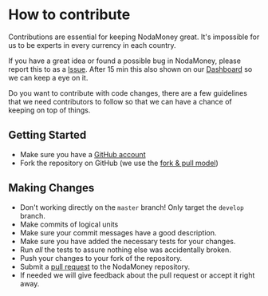 # How to contribute
Contributions are essential for keeping NodaMoney great. It's impossible for us to be experts in every currency in each country.

If you have a great idea or found a possible bug in NodaMoney, please report this to as a [Issue](https://github.com/remyvd/NodaMoney/issues).
After 15 min this also shown on our [Dashboard](https://trello.com/b/i5L3i4tp/nodamoney) so we can keep a eye on it.

Do you want to contribute with code changes, there are a few guidelines that we need contributors to follow so that we can have a
chance of keeping on top of things.

## Getting Started
* Make sure you have a [GitHub account](https://github.com/signup/free)
* Fork the repository on GitHub (we use the [fork & pull model](https://help.github.com/articles/using-pull-requests))

## Making Changes
* Don't working directly on the `master` branch! Only target the `develop` branch.
* Make commits of logical units
* Make sure your commit messages have a good description.
* Make sure you have added the necessary tests for your changes.
* Run _all_ the tests to assure nothing else was accidentally broken.
* Push your changes to  your fork of the repository.
* Submit a [pull request](https://help.github.com/articles/creating-a-pull-request/) to the NodaMoney repository.
* If needed we will give feedback about the pull request or accept it right away.